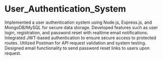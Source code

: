 # User_Authentication_System
Implemented a user authentication system using Node.js, Express.js, and
MongoDB/MySQL for secure data storage.
Developed features such as user login, registration, and password reset with realtime email notifications.
Integrated JWT-based authentication to ensure secure access to protected routes.
Utilized Postman for API request validation and system testing.
Designed email functionality to send password reset links to users upon request.

